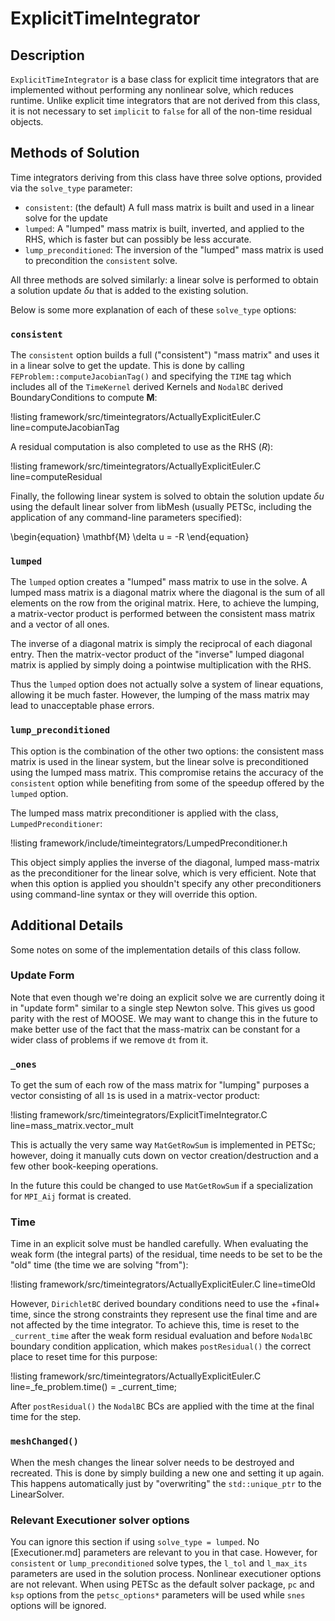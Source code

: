 # ExplicitTimeIntegrator

## Description

`ExplicitTimeIntegrator` is a base class for explicit time integrators that are
implemented without performing any nonlinear solve, which reduces runtime. Unlike
explicit time integrators that are not derived from this class, it is not
necessary to set `implicit` to `false` for all of the non-time residual objects.

## Methods of Solution

Time integrators deriving from this class have three solve options, provided via
the `solve_type` parameter:

- `consistent`: (the default) A full mass matrix is built and used in a linear solve for the update
- `lumped`: A "lumped" mass matrix is built, inverted, and applied to the RHS, which
  is faster but can possibly be less accurate.
- `lump_preconditioned`: The inversion of the "lumped" mass matrix is used to
  precondition the `consistent` solve.

All three methods are solved similarly: a linear solve is performed to obtain a
solution update $\delta u$ that is added to the existing solution.

Below is some more explanation of each of these `solve_type` options:

### `consistent`

The `consistent` option builds a full ("consistent") "mass matrix" and uses it
in a linear solve to get the update.  This is done by calling
`FEProblem::computeJacobianTag()` and specifying the `TIME` tag which includes
all of the `TimeKernel` derived Kernels and `NodalBC` derived BoundaryConditions
to compute $\mathbf{M}$:

!listing framework/src/timeintegrators/ActuallyExplicitEuler.C line=computeJacobianTag

A residual computation is also completed to use as the RHS ($R$):

!listing framework/src/timeintegrators/ActuallyExplicitEuler.C line=computeResidual

Finally, the following linear system is solved to obtain the solution update
$\delta u$ using the default linear solver from libMesh (usually PETSc, including
the application of any command-line parameters specified):

\begin{equation}
\mathbf{M} \delta u = -R
\end{equation}

### `lumped`

The `lumped` option creates a "lumped" mass matrix to use in the solve.  A lumped mass matrix is a diagonal matrix where the diagonal is the sum of all elements on the row from the original matrix.
Here, to achieve the lumping, a matrix-vector product is performed between the
consistent mass matrix and a vector of all ones.

The inverse of a diagonal matrix is simply the reciprocal of each diagonal entry.
Then the matrix-vector product of the "inverse" lumped diagonal matrix is applied by simply doing a pointwise multiplication with the RHS.

Thus the `lumped` option does not actually solve a system of linear equations,
allowing it be much faster. However, the lumping of the mass matrix may lead to
unacceptable phase errors.

### `lump_preconditioned`

This option is the combination of the other two options: the consistent mass matrix
is used in the linear system, but the linear solve is preconditioned using the
lumped mass matrix. This compromise retains the accuracy of the `consistent`
option while benefiting from some of the speedup offered by the `lumped` option.

The lumped mass matrix preconditioner is applied with the class, `LumpedPreconditioner`:

!listing framework/include/timeintegrators/LumpedPreconditioner.h

This object simply applies the inverse of the diagonal, lumped
mass-matrix as the preconditioner for the linear solve, which is very
efficient. Note that when this option is applied you shouldn't specify any other
preconditioners using command-line syntax or they will override this option.

## Additional Details

Some notes on some of the implementation details of this class follow.

### Update Form

Note that even though we're doing an explicit solve we are currently doing it in
"update form" similar to a single step Newton solve.  This gives us good parity
with the rest of MOOSE.  We may want to change this in the future to make better
use of the fact that the mass-matrix can be constant for a wider class of
problems if we remove `dt` from it.

### `_ones`

To get the sum of each row of the mass matrix for "lumping" purposes a vector consisting of all `1`s is used in a matrix-vector product:

!listing framework/src/timeintegrators/ExplicitTimeIntegrator.C line=mass_matrix.vector_mult

This is actually the very same way `MatGetRowSum` is implemented in PETSc; however,
doing it manually cuts down on vector creation/destruction and a few other book-keeping operations.

In the future this could be changed to use `MatGetRowSum` if a specialization for `MPI_Aij` format is created.

### Time

Time in an explicit solve must be handled carefully. When evaluating the weak
form (the integral parts) of the residual, time needs to be set to be the "old"
time (the time we are solving "from"):

!listing framework/src/timeintegrators/ActuallyExplicitEuler.C line=timeOld

However, `DirichletBC` derived boundary conditions need to use the +final+ time,
since the strong constraints they represent use the final time and are not affected
by the time integrator. To achieve this, time is reset to the `_current_time` after
the weak form residual evaluation and before `NodalBC` boundary condition application,
which makes `postResidual()` the correct place to reset time for this purpose:

!listing framework/src/timeintegrators/ActuallyExplicitEuler.C line=_fe_problem.time() = _current_time;

After `postResidual()` the `NodalBC` BCs are applied with the time at the final time for the step.

### `meshChanged()`

When the mesh changes the linear solver needs to be destroyed and recreated.
This is done by simply building a new one and setting it up again.  This happens
automatically just by "overwriting" the `std::unique_ptr` to the LinearSolver.

### Relevant Executioner solver options

You can ignore this section if using `solve_type = lumped`. No [Executioner.md]
parameters are relevant to you in that case. However, for `consistent` or
`lump_preconditioned` solve types, the `l_tol` and `l_max_its` parameters are
used in the solution process. Nonlinear executioner options are not
relevant. When using PETSc as the default solver package, `pc` and `ksp` options
from the `petsc_options*` parameters will be used while `snes` options will be
ignored.

